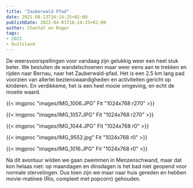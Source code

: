 ```yaml
---
title: "Zauberwald Pfad"
date: 2021-08-23T16:14:25+02:00
publishDate: 2022-04-01T16:14:25+02:00
author: Chantal en Roger
tags:
- 2021
- Duitsland
---
```


De weersvoorspellingen voor vandaag zijn gelukkig weer een heel stuk beter. We besluiten de wandelschoenen maar weer eens aan te trekken en rijden naar Bernau, naar het Zauberwald-pfad. Het is een 2.5 km lang pad voorzien van allerlei bezienswaardigheden en activiteiten gericht op kinderen. En verdikkeme, het is een heel mooie omgeving, en echt de moeite waard.

{{< imgproc "images/IMG_1006.JPG" Fit "1024x768 r270" >}}

{{< imgproc "images/IMG_1057.JPG" Fit "1024x768 r270" >}}

{{< imgproc "images/IMG_1044.JPG" Fit "1024x768 r0" >}}

{{< imgproc "images/IMG_9552.jpg" Fit "1024x768 r0" >}}

{{< imgproc "images/IMG_1016.JPG" Fit "1024x768 r0" >}}

Na dit avontuur wilden we gaan zwemmen in Menzenschwand, maar dat kon helaas niet: op maandagen en dinsdagen is het bad niet geopend voor normale stervelingen. Dus toen zijn we maar naar huis gereden en hebben movie-matinee (Rio, compleet met popcorn) gehouden.
